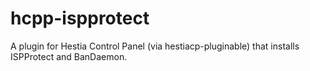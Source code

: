 # hcpp-ispprotect
A plugin for Hestia Control Panel (via hestiacp-pluginable) that installs ISPProtect and BanDaemon.
